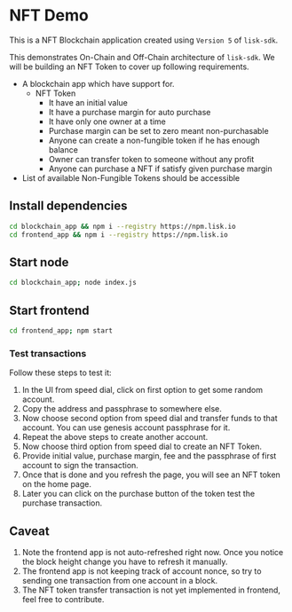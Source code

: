 # NFT Demo

This is a NFT Blockchain application created using `Version 5` of `lisk-sdk`.

This demonstrates On-Chain and Off-Chain architecture of `lisk-sdk`. We will be building an NFT Token to cover up following requirements.

- A blockchain app which have support for.
  - NFT Token
    - It have an initial value
    - It have a purchase margin for auto purchase
    - It have only one owner at a time
    - Purchase margin can be set to zero meant non-purchasable
    - Anyone can create a non-fungible token if he has enough balance
    - Owner can transfer token to someone without any profit
    - Anyone can purchase a NFT if satisfy given purchase margin
- List of available Non-Fungible Tokens should be accessible

## Install dependencies

```bash
cd blockchain_app && npm i --registry https://npm.lisk.io
cd frontend_app && npm i --registry https://npm.lisk.io
```

## Start node

```bash
cd blockchain_app; node index.js
```

## Start frontend

```bash
cd frontend_app; npm start
```

### Test transactions

Follow these steps to test it:

1. In the UI from speed dial, click on first option to get some random account.
2. Copy the address and passphrase to somewhere else.
3. Now choose second option from speed dial and transfer funds to that account. You can use genesis account passphrase for it.
4. Repeat the above steps to create another account.
5. Now choose third option from speed dial to create an NFT Token.
6. Provide initial value, purchase margin, fee and the passphrase of first account to sign the transaction.
7. Once that is done and you refresh the page, you will see an NFT token on the home page.
8. Later you can click on the purchase button of the token test the purchase transaction.

## Caveat

1. Note the frontend app is not auto-refreshed right now. Once you notice the block height change you have to refresh it manually.
2. The frontend app is not keeping track of account nonce, so try to sending one transaction from one account in a block.
3. The NFT token transfer transaction is not yet implemented in frontend, feel free to contribute.
